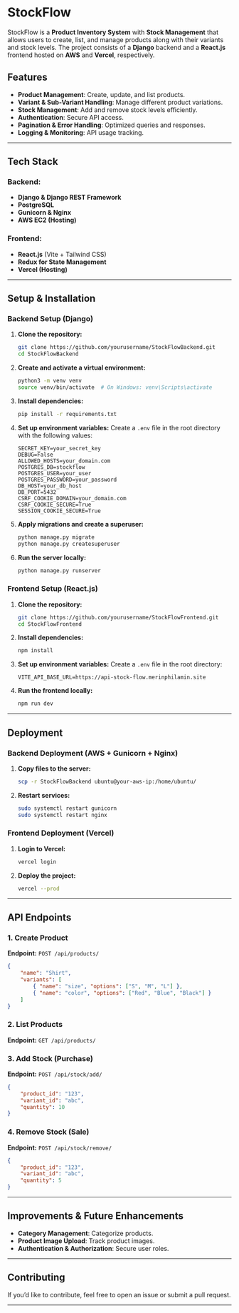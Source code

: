 # StockFlow

StockFlow is a **Product Inventory System** with **Stock Management** that allows users to create, list, and manage products along with their variants and stock levels. The project consists of a **Django** backend and a **React.js** frontend hosted on **AWS** and **Vercel**, respectively.

## Features
- **Product Management**: Create, update, and list products.
- **Variant & Sub-Variant Handling**: Manage different product variations.
- **Stock Management**: Add and remove stock levels efficiently.
- **Authentication**: Secure API access.
- **Pagination & Error Handling**: Optimized queries and responses.
- **Logging & Monitoring**: API usage tracking.

---

## **Tech Stack**
### Backend:
- **Django & Django REST Framework**
- **PostgreSQL**
- **Gunicorn & Nginx**
- **AWS EC2 (Hosting)**

### Frontend:
- **React.js** (Vite + Tailwind CSS)
- **Redux for State Management**
- **Vercel (Hosting)**

---

## **Setup & Installation**

### **Backend Setup (Django)**

1. **Clone the repository:**
   ```bash
   git clone https://github.com/yourusername/StockFlowBackend.git
   cd StockFlowBackend
   ```

2. **Create and activate a virtual environment:**
   ```bash
   python3 -m venv venv
   source venv/bin/activate  # On Windows: venv\Scripts\activate
   ```

3. **Install dependencies:**
   ```bash
   pip install -r requirements.txt
   ```

4. **Set up environment variables:**
   Create a `.env` file in the root directory with the following values:
   ```env
   SECRET_KEY=your_secret_key
   DEBUG=False
   ALLOWED_HOSTS=your_domain.com
   POSTGRES_DB=stockflow
   POSTGRES_USER=your_user
   POSTGRES_PASSWORD=your_password
   DB_HOST=your_db_host
   DB_PORT=5432
   CSRF_COOKIE_DOMAIN=your_domain.com
   CSRF_COOKIE_SECURE=True
   SESSION_COOKIE_SECURE=True
   ```

5. **Apply migrations and create a superuser:**
   ```bash
   python manage.py migrate
   python manage.py createsuperuser
   ```

6. **Run the server locally:**
   ```bash
   python manage.py runserver
   ```

### **Frontend Setup (React.js)**

1. **Clone the repository:**
   ```bash
   git clone https://github.com/yourusername/StockFlowFrontend.git
   cd StockFlowFrontend
   ```

2. **Install dependencies:**
   ```bash
   npm install
   ```

3. **Set up environment variables:**
   Create a `.env` file in the root directory:
   ```env
   VITE_API_BASE_URL=https://api-stock-flow.merinphilamin.site
   ```

4. **Run the frontend locally:**
   ```bash
   npm run dev
   ```

---

## **Deployment**

### **Backend Deployment (AWS + Gunicorn + Nginx)**
1. **Copy files to the server:**
   ```bash
   scp -r StockFlowBackend ubuntu@your-aws-ip:/home/ubuntu/
   ```

2. **Restart services:**
   ```bash
   sudo systemctl restart gunicorn
   sudo systemctl restart nginx
   ```

### **Frontend Deployment (Vercel)**
1. **Login to Vercel:**
   ```bash
   vercel login
   ```
2. **Deploy the project:**
   ```bash
   vercel --prod
   ```

---

## **API Endpoints**

### **1. Create Product**
**Endpoint:** `POST /api/products/`
```json
{
    "name": "Shirt",
    "variants": [
        { "name": "size", "options": ["S", "M", "L"] },
        { "name": "color", "options": ["Red", "Blue", "Black"] }
    ]
}
```

### **2. List Products**
**Endpoint:** `GET /api/products/`

### **3. Add Stock (Purchase)**
**Endpoint:** `POST /api/stock/add/`
```json
{
    "product_id": "123",
    "variant_id": "abc",
    "quantity": 10
}
```

### **4. Remove Stock (Sale)**
**Endpoint:** `POST /api/stock/remove/`
```json
{
    "product_id": "123",
    "variant_id": "abc",
    "quantity": 5
}
```

---

## **Improvements & Future Enhancements**
- **Category Management**: Categorize products.
- **Product Image Upload**: Track product images.
- **Authentication & Authorization**: Secure user roles.

---

## **Contributing**
If you’d like to contribute, feel free to open an issue or submit a pull request.

---
